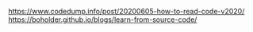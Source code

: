 https://www.codedump.info/post/20200605-how-to-read-code-v2020/
https://boholder.github.io/blogs/learn-from-source-code/